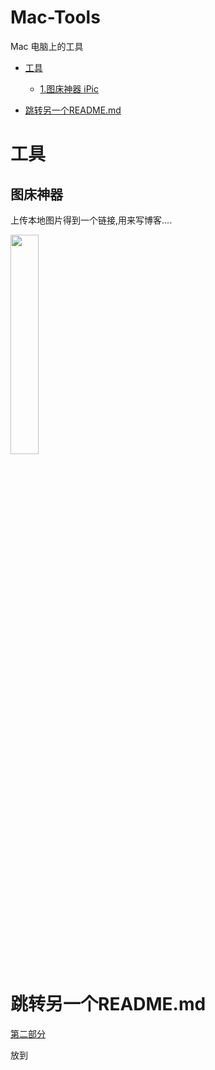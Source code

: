 # Mac-Tools
Mac 电脑上的工具

- [工具](#工具)
  - [1.图床神器 iPic](#图床神器)

- [跳转另一个README.md](#跳转另一个README.md)


# 工具
## 图床神器

上传本地图片得到一个链接,用来写博客....

<img src="https://ws4.sinaimg.cn/large/006tNc79gy1fiuvdo0t0hj30dg0co0t3.jpg" width=30% />






# 跳转另一个README.md
[第二部分](https://github.com/CoderLanni/Mac-Tools/blob/master/part2.md) 









放到
